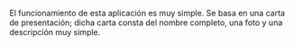 El funcionamiento de esta aplicación es muy simple. Se basa en una carta de presentación; dicha carta consta del nombre completo, una foto y una descripción muy simple. 

